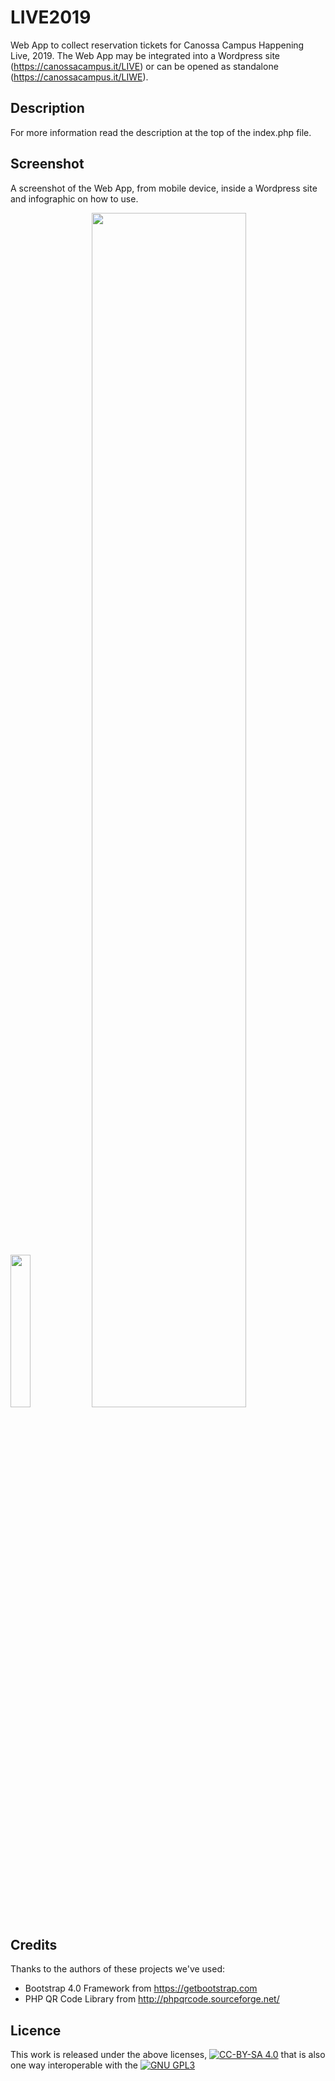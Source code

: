 # LIVE2019
Web App to collect reservation tickets for Canossa Campus Happening Live, 2019.
The Web App may be integrated into a Wordpress site (https://canossacampus.it/LIVE) or can be opened as standalone (https://canossacampus.it/LIWE).

## Description
For more information read the description at the top of the index.php file.

## Screenshot
A screenshot of the Web App, from mobile device, inside a Wordpress site and infographic on how to use.
<div style="margin:0 auto;"><img src="https://www.canossacampus.it/test/LabWeb/LIVE/live1819b/wp-content/campus/img/mobile-1.png" width="25%"> <img src="https://www.canossacampus.it/test/LabWeb/LIVE/live1819b/wp-content/uploads/2019/05/istruzioni-1.png" width="70%"></div>

## Credits
Thanks to the authors of these projects we've used:
- Bootstrap 4.0 Framework from https://getbootstrap.com
- PHP QR Code Library from http://phpqrcode.sourceforge.net/

## Licence
This work is released under the above licenses, <a href="https://creativecommons.org/licenses/by-sa/4.0/"><img src="https://licensebuttons.net/l/by-sa/4.0/88x31.png" title="CC-BY-SA 4.0"></a> that is also one way interoperable with the <a href="https://www.gnu.org/licenses/gpl-3.0.en.html"><img src="https://www.gnu.org/graphics/gplv3-88x31.png" title="GNU GPL3"></a>
